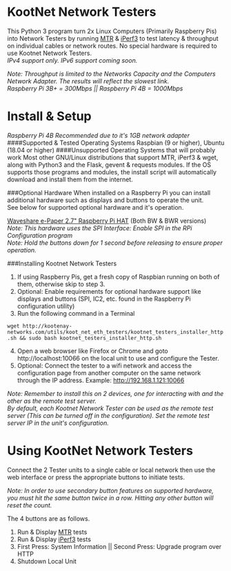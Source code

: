 # KootNet Network Testers
This Python 3 program turn 2x Linux Computers (Primarily Raspberry Pis) into Network Testers by running 
[MTR](https://www.bitwizard.nl/mtr/) & [iPerf3](https://iperf.fr/) 
to test latency & throughput on individual cables or network routes.
No special hardware is required to use Kootnet Network Testers.  
_IPv4 support only.  IPv6 support coming soon._

_Note: Throughput is limited to the Networks Capacity and the Computers Network Adapter. The results will reflect the slowest link.  
Raspberry Pi 3B+ = 300Mbps || Raspberry Pi 4B = 1000Mbps_

Install & Setup
====================
_Raspberry Pi 4B Recommended due to it's 1GB network adapter_
####Supported & Tested Operating Systems
Raspbian (9 or higher), Ubuntu (18.04 or higher)
####Unsupported Operating Systems that will probably work
Most other GNU/Linux distributions that support MTR, iPerf3 & wget, along with Python3 and the Flask, gevent & requests modules.
If the OS supports those programs and modules, the install script will automatically download and install them from the internet.

###Optional Hardware
When installed on a Raspberry Pi you can install additional hardware such as displays and buttons to operate the unit.  
See below for supported optional hardware and it's operation.  

[Waveshare e-Paper 2.7" Raspberry Pi HAT](https://www.waveshare.com/wiki/2.7inch_e-Paper_HAT) (Both BW & BWR versions)  
_Note: This hardware uses the SPI Interface: Enable SPI in the RPi Configuration program_  
_Note: Hold the buttons down for 1 second before releasing to ensure proper operation._

###Installing Kootnet Network Testers
1. If using Raspberry Pis, get a fresh copy of Raspbian running on both of them, otherwise skip to step 3.
2. Optional: Enable requirements for optional hardware support like displays and buttons (SPI, IC2, etc. found in the Raspberry Pi configuration utility)
3. Run the following command in a Terminal

```wget http://kootenay-networks.com/utils/koot_net_eth_testers/kootnet_testers_installer_http.sh && sudo bash kootnet_testers_installer_http.sh```

4. Open a web browser like Firefox or Chrome and goto http://localhost:10066 on the local unit to use and configure the Tester.
5. Optional: Connect the tester to a wifi network and access the configuration page from another computer on the same network through the IP address. Example: http://192.168.1.121:10066

_Note: Remember to install this on 2 devices, one for interacting with and the other as the remote test server.  
By default, each Kootnet Network Tester can be used as the remote test server (This can be turned off in the configuration).
Set the remote test server IP in the unit's configuration._ 

Using KootNet Network Testers
====================
Connect the 2 Tester units to a single cable or local network then use the web interface or press the appropriate buttons to initiate tests.  

_Note: In order to use secondary button features on supported hardware, you must hit the same button twice in a row. 
Hitting any other button will reset the count._

The 4 buttons are as follows.
1. Run & Display [MTR](https://www.bitwizard.nl/mtr/) tests
2. Run & Display [iPerf3](https://iperf.fr/) tests
3. First Press: System Information || Second Press: Upgrade program over HTTP
4. Shutdown Local Unit
